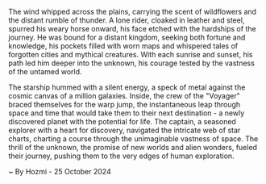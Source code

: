 
The wind whipped across the plains, carrying the scent of wildflowers and the distant rumble of thunder.  A lone rider, cloaked in leather and steel, spurred his weary horse onward, his face etched with the hardships of the journey.  He was bound for a distant kingdom, seeking both fortune and knowledge, his pockets filled with worn maps and whispered tales of forgotten cities and mythical creatures.  With each sunrise and sunset, his path led him deeper into the unknown, his courage tested by the vastness of the untamed world.

The starship hummed with a silent energy, a speck of metal against the cosmic canvas of a million galaxies. Inside, the crew of the "Voyager" braced themselves for the warp jump, the instantaneous leap through space and time that would take them to their next destination - a newly discovered planet with the potential for life. The captain, a seasoned explorer with a heart for discovery, navigated the intricate web of star charts, charting a course through the unimaginable vastness of space. The thrill of the unknown, the promise of new worlds and alien wonders, fueled their journey, pushing them to the very edges of human exploration. 

~ By Hozmi - 25 October 2024
